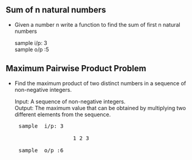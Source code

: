 ##  Sum of n natural numbers

* Given a number n write a function to find the sum of first n natural numbers

	sample	i/p: 3<br />
	sample	o/p :5


## Maximum Pairwise Product Problem

* Find the maximum product of two distinct numbers in a sequence of non-negative integers.

	Input: A sequence of non-negative integers.<br />
        Output: The maximum value that can be obtained by multiplying two different elements from the sequence.
<pre>
	sample	i/p: 3<br />
                     1 2 3<br />
	sample	o/p :6
